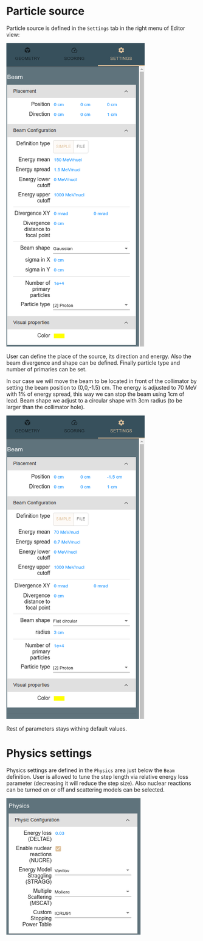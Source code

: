 # Particle source

Particle source is defined in the `Settings` tab in the right menu of Editor view:

![Alt text](assets/settings/image.png)

User can define the place of the source, its direction and energy. Also the beam divergence and shape can be defined.
Finally particle type and number of primaries can be set.

In our case we will move the beam to be located in front of the collimator by setting the beam position to (0,0,-1.5) cm.
The energy is adjusted to 70 MeV with 1% of energy spread, this way we can stop the beam using 1cm of lead.
Beam shape we adjust to a circular shape with 3cm radius (to be larger than the collimator hole).

![Alt text](assets/settings/image-1.png)

Rest of parameters stays withing default values.

# Physics settings

Physics settings are defined in the `Physics` area just below the `Beam` definition.
User is allowed to tune the step length via relative energy loss parameter (decreasing it will reduce the step size).
Also nuclear reactions can be turned on or off and scattering models can be selected.

![Alt text](assets/settings/image-2.png)